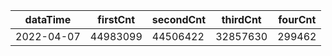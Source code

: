 |dataTime|firstCnt|secondCnt|thirdCnt|fourCnt|
|-|-|-|-|-|
|2022-04-07|44983099|44506422|32857630|299462|